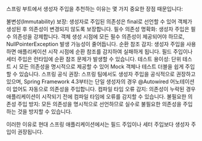 스프링 부트에서 생성자 주입을 추천하는 이유는 몇 가지 중요한 장점 때문입니다:

불변성(Immutability) 보장: 생성자로 주입된 의존성은 final로 선언할 수 있어 객체가 생성된 후 의존성이 변경되지 않도록 보장합니다.
필수 의존성 명확화: 생성자 주입은 필수 의존성을 강제합니다. 객체 생성 시점에 모든 필수 의존성이 제공되어야 하므로, NullPointerException 발생 가능성이 줄어듭니다.
순환 참조 감지: 생성자 주입을 사용하면 애플리케이션 시작 시점에 순환 참조를 감지하여 실패하게 됩니다. 필드 주입이나 세터 주입은 런타임에 순환 참조 문제가 발생할 수 있습니다.
테스트 용이성: 단위 테스트 시 모든 의존성을 명시적으로 제공할 수 있어 Mock 객체나 테스트 더블을 쉽게 주입할 수 있습니다.
스프링 공식 권장: 스프링 팀에서도 생성자 주입을 공식적으로 권장하고 있으며, Spring Framework 4.3부터는 단일 생성자의 경우 @Autowired 어노테이션이 없어도 자동으로 의존성을 주입합니다.
컴파일 타임 오류 감지: 의존성이 누락된 경우 애플리케이션이 시작되기 전에 컴파일 타임에 오류를 감지할 수 있습니다.
불필요한 의존성 주입 방지: 모든 의존성을 명시적으로 선언하므로 실수로 불필요한 의존성을 주입하는 것을 방지할 수 있습니다.

이러한 이유로 현대 스프링 애플리케이션에서는 필드 주입이나 세터 주입보다 생성자 주입이 권장됩니다.
